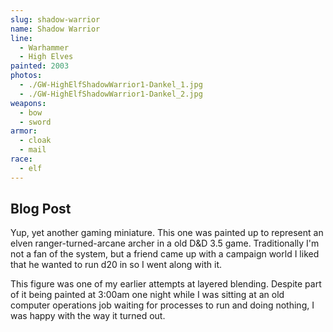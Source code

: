 ```yaml
---
slug: shadow-warrior
name: Shadow Warrior
line:
  - Warhammer
  - High Elves
painted: 2003
photos:
  - ./GW-HighElfShadowWarrior1-Dankel_1.jpg
  - ./GW-HighElfShadowWarrior1-Dankel_2.jpg
weapons:
  - bow
  - sword
armor:
  - cloak
  - mail
race:
  - elf
---
```


## Blog Post

Yup, yet another gaming miniature. This one was painted up to represent an elven ranger-turned-arcane archer in a old D&D 3.5 game. Traditionally I'm not a fan of the system, but a friend came up with a campaign world I liked that he wanted to run d20 in so I went along with it.

This figure was one of my earlier attempts at layered blending. Despite part of it being painted at 3:00am one night while I was sitting at an old computer operations job waiting for processes to run and doing nothing, I was happy with the way it turned out.
